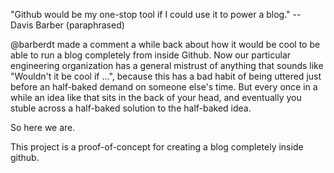 "Github would be my one-stop tool if I could use it to power a blog."
-- Davis Barber (paraphrased)

@barberdt made a comment a while back about how it would be cool to be
able to run a blog completely from inside Github. Now our particular
engineering organization has a general mistrust of anything that
sounds like "Wouldn't it be cool if ...", because this has a bad habit
of being uttered just before an half-baked demand on someone else's
time. But every once in a while an idea like that sits in the back of
your head, and eventually you stuble across a half-baked solution to
the half-baked idea.

So here we are.

This project is a proof-of-concept for creating a blog completely
inside github.
